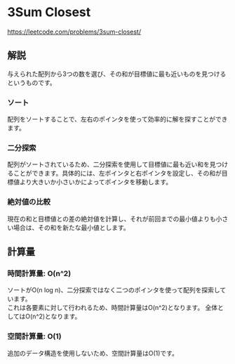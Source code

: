# 3Sum Closest
https://leetcode.com/problems/3sum-closest/


## 解説
与えられた配列から3つの数を選び、その和が目標値に最も近いものを見つけるというものです。

### ソート
配列をソートすることで、左右のポインタを使って効率的に解を探すことができます。

### 二分探索
配列がソートされているため、二分探索を使用して目標値に最も近い和を見つけることができます。具体的には、左ポインタと右ポインタを設定し、その和が目標値より大きいか小さいかによってポインタを移動します。

### 絶対値の比較
現在の和と目標値との差の絶対値を計算し、それが前回までの最小値よりも小さい場合は、その和を新たな最小値とします。

## 計算量

### 時間計算量: O(n^2)
ソートがO(n log n)、二分探索ではなく二つのポインタを使って配列を探索しています。  
これは各要素に対して行われるため、時間計算量はO(n^2)となります。
全体としてはO(n^2)となります。

### 空間計算量: O(1)
追加のデータ構造を使用しないため、空間計算量はO(1)です。
